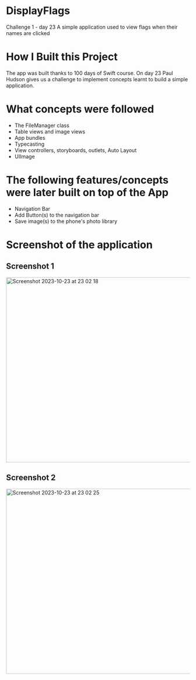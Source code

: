 # DisplayFlags
Challenge 1 - day 23
A simple application used to view flags when their names are clicked

# How I Built this Project
The app was built thanks to 100 days of Swift course. On day 23 Paul Hudson gives us a challenge to implement concepts learnt to build a simple application.

# What concepts were followed
- The FileManager class
- Table views and image views
- App bundles
- Typecasting
- View controllers, storyboards, outlets, Auto Layout
- UIImage

# The following features/concepts were later built on top of the App
- Navigation Bar
- Add Button(s) to the navigation bar
- Save image(s) to the phone's photo library

# Screenshot of the application

## Screenshot 1
<img width="506" alt="Screenshot 2023-10-23 at 23 02 18" src="https://github.com/leonardsangoroh/DisplayFlags/assets/61079370/9b40edf8-24d9-4337-9d1f-9fd4d64c9e3b">

## Screenshot 2
<img width="506" alt="Screenshot 2023-10-23 at 23 02 25" src="https://github.com/leonardsangoroh/DisplayFlags/assets/61079370/12d1954a-73c2-4d11-845c-fcc3615f94f5">
